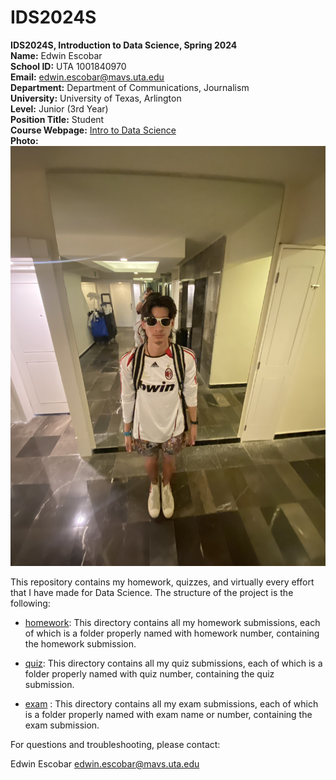 # IDS2024S

**IDS2024S, Introduction to Data Science, Spring 2024**  
**Name:**  Edwin Escobar  
**School ID:** UTA 1001840970  
**Email:** edwin.escobar@mavs.uta.edu  
**Department:** Department of Communications, Journalism  
**University:** University of Texas, Arlington  
**Level:** Junior (3rd Year)  
**Position Title:** Student  
**Course Webpage:**  [Intro to Data Science](https://www.cdslab.org/IDS2024S/)    
**Photo:**  ![A photo of me](edwine.png)   

This repository contains my homework, quizzes, and virtually every effort that I have made for Data Science. The structure of the project is the following:

+ [homework](./hw): This directory contains all my homework submissions, each of which is a folder properly named with homework number, containing the homework submission.

+ [quiz](./quiz): This directory contains all my quiz submissions, each of which is a folder properly named with quiz number, containing the quiz submission.

+ [exam](./exams) : This directory contains all my exam submissions, each of which is a folder properly named with exam name or number, containing the exam submission.

For questions and troubleshooting, please contact:

Edwin Escobar
edwin.escobar@mavs.uta.edu
